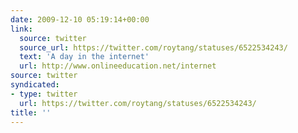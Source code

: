 ```yaml
---
date: 2009-12-10 05:19:14+00:00
link:
  source: twitter
  source_url: https://twitter.com/roytang/statuses/6522534243/
  text: 'A day in the internet'
  url: http://www.onlineeducation.net/internet
source: twitter
syndicated:
- type: twitter
  url: https://twitter.com/roytang/statuses/6522534243/
title: ''
---
```


